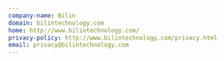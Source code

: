 ```yaml
---
company-name: Bilin
domain: bilintechnology.com
home: http://www.bilintechnology.com/
privacy-policy: http://www.bilintechnology.com/privacy.html
email: privacy@bilintechnology.com
---
```




